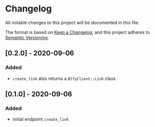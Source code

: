 # Changelog
All notable changes to this project will be documented in this file.

The format is based on [Keep a Changelog](https://keepachangelog.com/en/1.0.0/),
and this project adheres to [Semantic Versioning](https://semver.org/spec/v2.0.0.html).

## [0.2.0] - 2020-09-06
### Added
- `create_link` also returns a `BtfyClient::Link` class

## [0.1.0] - 2020-09-06
### Added
- initial endpoint `create_link`
